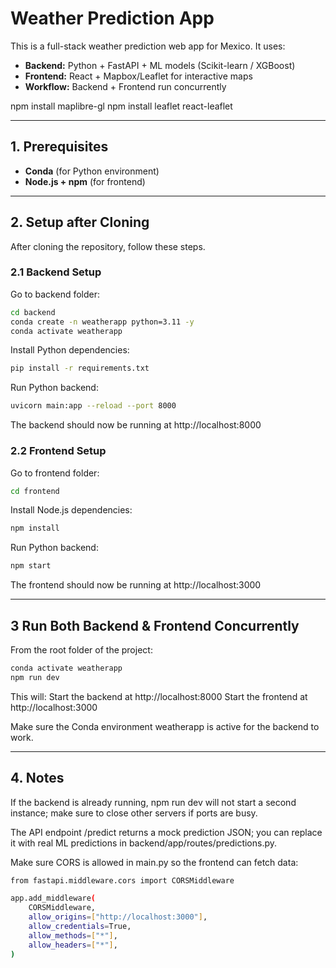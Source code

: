 # Weather Prediction App

This is a full-stack weather prediction web app for Mexico. It uses:

- **Backend:** Python + FastAPI + ML models (Scikit-learn / XGBoost)
- **Frontend:** React + Mapbox/Leaflet for interactive maps
- **Workflow:** Backend + Frontend run concurrently

npm install maplibre-gl
npm install leaflet react-leaflet

---

## 1. Prerequisites

- **Conda** (for Python environment)  
- **Node.js + npm** (for frontend)

---

## 2. Setup after Cloning

After cloning the repository, follow these steps.

### 2.1 Backend Setup
Go to backend folder:
```bash
cd backend
conda create -n weatherapp python=3.11 -y
conda activate weatherapp
```

Install Python dependencies:
```bash
pip install -r requirements.txt
```

Run Python backend:
```bash
uvicorn main:app --reload --port 8000
```

The backend should now be running at http://localhost:8000

### 2.2 Frontend Setup
Go to frontend folder:
```bash
cd frontend
```

Install Node.js dependencies:
```bash
npm install
```

Run Python backend:
```bash
npm start
```
The frontend should now be running at http://localhost:3000

---

## 3 Run Both Backend & Frontend Concurrently
From the root folder of the project:

```bash
conda activate weatherapp
npm run dev
```

This will:
Start the backend at http://localhost:8000
Start the frontend at http://localhost:3000

Make sure the Conda environment weatherapp is active for the backend to work.

---

## 4. Notes
If the backend is already running, npm run dev will not start a second instance; make sure to close other servers if ports are busy.

The API endpoint /predict returns a mock prediction JSON; you can replace it with real ML predictions in backend/app/routes/predictions.py.

Make sure CORS is allowed in main.py so the frontend can fetch data:

```bash
from fastapi.middleware.cors import CORSMiddleware

app.add_middleware(
    CORSMiddleware,
    allow_origins=["http://localhost:3000"],
    allow_credentials=True,
    allow_methods=["*"],
    allow_headers=["*"],
)
```
